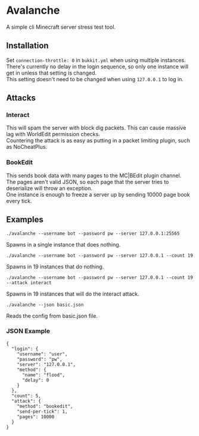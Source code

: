 # Avalanche  
A simple cli Minecraft server stress test tool.  

## Installation  
Set `connection-throttle: 0` in `bukkit.yml` when using multiple instances.  
There's currently no delay in the login sequence, so only one instance will get in unless that setting is changed.  
This setting doesn't need to be changed when using `127.0.0.1` to log in.

## Attacks  
### Interact
This will spam the server with block dig packets. This can cause massive lag with WorldEdit permission checks.  
Countering the attack is as easy as putting in a packet limiting plugin, such as NoCheatPlus.  

### BookEdit
This sends book data with many pages to the MC|BEdit plugin channel.  
The pages aren't valid JSON, so each page that the server tries to deserialize will throw an exception.  
One instance is enough to freeze a server up by sending 10000 page book every tick.  

## Examples  
```
./avalanche --username bot --password pw --server 127.0.0.1:25565
```
Spawns in a single instance that does nothing.  

```
./avalanche --username bot --password pw --server 127.0.0.1 --count 19
```
Spawns in 19 instances that do nothing.  

```
./avalanche --username bot --password pw --server 127.0.0.1 --count 19 --attack interact
```
Spawns in 19 instances that will do the interact attack.

```
./avalanche --json basic.json
```
Reads the config from basic.json file.

### JSON Example  
```
{
  "login": {
    "username": "user",
    "password": "pw",
    "server": "127.0.0.1",
    "method": {
      "name": "flood",
      "delay": 0
    }
  },
  "count": 5,
  "attack": {
    "method": "bookedit",
    "send-per-tick": 1,
    "pages": 10000
  }
}
```

